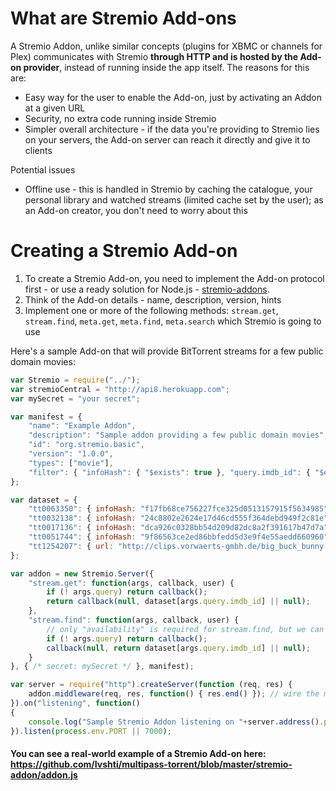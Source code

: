 What are Stremio Add-ons
==================================

A Stremio Addon, unlike similar concepts (plugins for XBMC or channels for Plex) communicates with Stremio **through HTTP and is hosted by the Add-on provider**, instead of running inside the app itself.
The reasons for this are:
* Easy way for the user to enable the Add-on, just by activating an Addon at a given URL
* Security, no extra code running inside Stremio
* Simpler overall architecture - if the data you're providing to Stremio lies on your servers, the Add-on server can reach it directly and give it to clients

Potential issues
* Offline use - this is handled in Stremio by caching the catalogue, your personal library and watched streams (limited cache set by the user); as an Add-on creator, you don't need to worry about this

Creating a Stremio Add-on
========================
1. To create a Stremio Add-on, you need to implement the Add-on protocol first - or use a ready solution for Node.js - [stremio-addons](http://github.com/Stremio/stremio-addons).
2. Think of the Add-on details - name, description, version, hints
3. Implement one or more of the following methods: ``stream.get``, ``stream.find``, ``meta.get``, ``meta.find``, ``meta.search`` which Stremio is going to use

Here's a sample Add-on that will provide BitTorrent streams for a few public domain movies:
```javascript
var Stremio = require("../");
var stremioCentral = "http://api8.herokuapp.com";
var mySecret = "your secret"; 

var manifest = { 
    "name": "Example Addon",
    "description": "Sample addon providing a few public domain movies",
    "id": "org.stremio.basic",
    "version": "1.0.0",
    "types": ["movie"],
    "filter": { "infoHash": { "$exists": true }, "query.imdb_id": { "$exists": true }, "query.type": { "$in":["series","movie"] } }
};

var dataset = {
    "tt0063350": { infoHash: "f17fb68ce756227fce325d0513157915f5634985", mapIdx: 0, availability: 2 }, // night of the living dead, 1968
    "tt0032138": { infoHash: "24c8802e2624e17d46cd555f364debd949f2c81e", mapIdx: 0, availability: 2 }, // the wizard of oz 1939
    "tt0017136": { infoHash: "dca926c0328bb54d209d82dc8a2f391617b47d7a", mapIdx: 1, availability: 2 }, // metropolis, 1927; first file is a .rar, second is streamable
    "tt0051744": { infoHash: "9f86563ce2ed86bbfedd5d3e9f4e55aedd660960", mapIdx: 0, availability: 2 }, // house on haunted hill 1959
    "tt1254207": { url: "http://clips.vorwaerts-gmbh.de/big_buck_bunny.mp4", availability: 1 }, // big buck bunny, HTTP stream
};

var addon = new Stremio.Server({
    "stream.get": function(args, callback, user) {
        if (! args.query) return callback();
        return callback(null, dataset[args.query.imdb_id] || null);
    },
    "stream.find": function(args, callback, user) {
        // only "availability" is required for stream.find, but we can return the whole object
        if (! args.query) return callback();
        callback(null, return dataset[args.query.imdb_id] || null);
    }
}, { /* secret: mySecret */ }, manifest);

var server = require("http").createServer(function (req, res) {
    addon.middleware(req, res, function() { res.end() }); // wire the middleware - also compatible with connect / express
}).on("listening", function()
{
    console.log("Sample Stremio Addon listening on "+server.address().port);
}).listen(process.env.PORT || 7000);
```


#### You can see a real-world example of a Stremio Add-on here: https://github.com/Ivshti/multipass-torrent/blob/master/stremio-addon/addon.js
